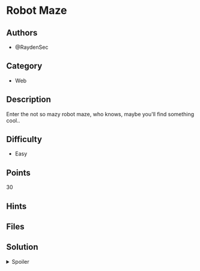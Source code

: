# Robot Maze

## Authors
- @RaydenSec

## Category
- Web

## Description
Enter the not so mazy robot maze, who knows, maybe you'll find something cool.. 

## Difficulty
- Easy

## Points
30

## Hints

## Files

## Solution
<details>
<summary>Spoiler</summary>

### Idea
Learning about common directories like robots.txt, and using the links inside

### Walkthrough
1. A common file in websites is the "robots.txt" file, which tell search engine crawlers what directories can be indexed. 
2. To access this file, simply add "/robots.txt" to the end of the URL at the root of the site (robot-maze.ctf.secso.cc/robots.txt)
3. Here you'll find that "/pandora.html/" and "/sitemap.xml/" are Disallowed. Access these two pages by adding the directory to the end of the URL at the root of the site. (robot-maze.ctf.secso.cc/pandora.html/ and robot-maze.ctf.secso.cc/sitemap.xml). You'll find the flag commented in sitemap.xml. 

### Flag
`BEGINNER{N0t_Rob0t_j5wr}`
</details>
